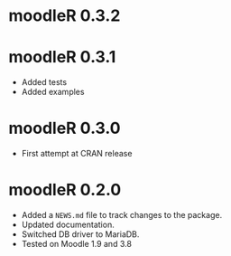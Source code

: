 # moodleR 0.3.2

# moodleR 0.3.1

* Added tests
* Added examples

# moodleR 0.3.0

* First attempt at CRAN release

# moodleR 0.2.0

* Added a `NEWS.md` file to track changes to the package.
* Updated documentation.
* Switched DB driver to MariaDB.
* Tested on Moodle 1.9 and 3.8

